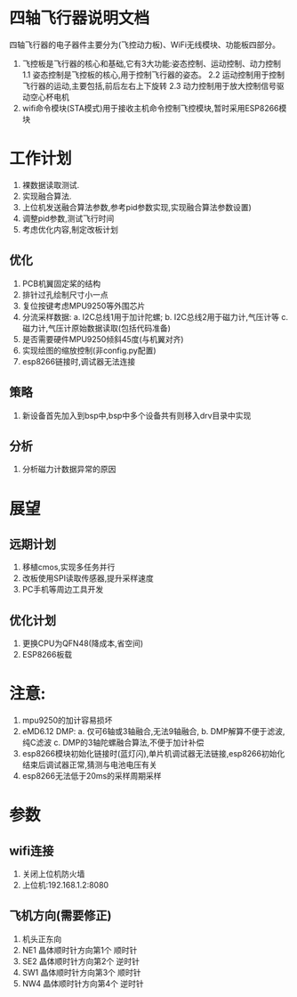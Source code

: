 # 四轴飞行器说明文档
四轴飞行器的电子器件主要分为(飞控动力板)、WiFi无线模块、功能板四部分。
1. 飞控板是飞行器的核心和基础,它有3大功能:姿态控制、运动控制、动力控制
   1.1 姿态控制是飞控板的核心,用于控制飞行器的姿态。
   2.2 运动控制用于控制飞行器的运动,主要包括,前后左右上下旋转
   2.3 动力控制用于放大控制信号驱动空心杯电机
2. wifi命令模块\(STA模式\)用于接收主机命令控制飞控模块,暂时采用ESP8266模块

# 工作计划
1. 裸数据读取测试.
2. 实现融合算法.
3. 上位机发送融合算法参数,参考pid参数实现,实现融合算法参数设置)
4. 调整pid参数,测试飞行时间
5. 考虑优化内容,制定改板计划
## 优化
1. PCB机翼固定桨的结构
2. 排针过孔绘制尺寸小一点
3. 复位按键考虑MPU9250等外围芯片
4. 分流采样数据:
    a. I2C总线1用于加计陀螺;
    b. I2C总线2用于磁力计,气压计等
    c. 磁力计,气压计原始数据读取(包括代码准备)
5. 是否需要硬件MPU9250倾斜45度(与机翼对齐)
6. 实现绘图的缩放控制(非config.py配置)
7. esp8266链接时,调试器无法连接
## 策略
1. 新设备首先加入到bsp中,bsp中多个设备共有则移入drv目录中实现
## 分析
1. 分析磁力计数据异常的原因

# 展望
## 远期计划
1. 移植cmos,实现多任务并行
2. 改板使用SPI读取传感器,提升采样速度
3. PC手机等周边工具开发
## 优化计划
1. 更换CPU为QFN48(降成本,省空间)
2. ESP8266板载

# 注意:
1. mpu9250的加计容易损坏
2. eMD6.12 DMP:
   a. 仅可6轴或3轴融合,无法9轴融合,
   b. DMP解算不便于滤波,纯C滤波
   c. DMP的3轴陀螺融合算法,不便于加计补偿
3. esp8266模块初始化链接时(蓝灯闪),单片机调试器无法链接,esp8266初始化结束后调试器正常,猜测与电池电压有关
4. esp8266无法低于20ms的采样周期采样

# 参数
## wifi连接
1. 关闭上位机防火墙
2. 上位机:192.168.1.2:8080
## 飞机方向(需要修正)
1. 机头正东向
2. NE1 晶体顺时针方向第1个 顺时针
3. SE2 晶体顺时针方向第2个 逆时针
4. SW1 晶体顺时针方向第3个 顺时针
5. NW4 晶体顺时针方向第4个 逆时针

